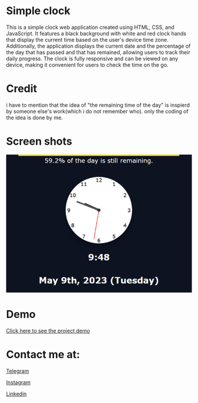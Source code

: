 # Simple clock
This is a simple clock web application created using HTML, CSS, and JavaScript. It features a black background with white and red clock hands that display the current time based on the user's device time zone. Additionally, the application displays the current date and the percentage of the day that has passed and that has remained, allowing users to track their daily progress. The clock is fully responsive and can be viewed on any device, making it convenient for users to check the time on the go.

# Credit
i have to mention that the idea of "the remaining time of the day" is inspierd by someone else's work(which i do not remember who). only the coding of the idea is done by me.

# Screen shots
![App Screenshot](https://github.com/Dreamer474747/Dreamer474747.github.io/blob/main/clock/clock.PNG?raw=true)

# Demo
[Click here to see the project demo](https://dreamer474747.github.io/clock/)

# Contact me at:

[Telegram](https://t.me/Dreamer474747)

[Instagram](https://instagram.com/mobintaataghi)

[Linkedin](https://linkedin.com/in/mobin-taataghi-b6bb9b227)

